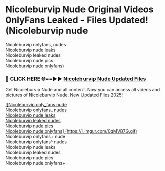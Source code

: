 # Nicoleburvip Nude Original Videos 0nlyFans Leaked - Files Updated! (Nicoleburvip nude<br>

Nicoleburvip onlyfans, nudes<br>
Nicoleburvip nude leaks<br>
Nicoleburvip leaked nudes<br>
Nicoleburvip nude pics<br>
Nicoleburvip nude onlyfans)

<h3>🔴 CLICK HERE 🌐==►► <a href="https://tinyurl.com/leaks-videos" rel="nofollow">Nicoleburvip Nude Updated Files</a></h3>

Get Nicoleburvip Nude and all content. Now you can access all videos and pictures of Nicoleburvip Nude. New Updated Files 2025!

[![Nicoleburvip only_fans nude<br>
Nicoleburvip onlyfans_ nudes<br>
Nicoleburvip nude leaks<br>
Nicoleburvip leaked nudes<br>
Nicoleburvip nude pics<br>
Nicoleburvip nude onlyfans]
(https://i.imgur.com/0qMVB7G.gif)](https://tinyurl.com/leaks-videos)
Nicoleburvip onlyfans+ nude<br>
Nicoleburvip onlyfans^ nudes<br>
Nicoleburvip nude leaks<br>
Nicoleburvip leaked nudes<br>
Nicoleburvip nude pics<br>
Nicoleburvip nude onlyfans+